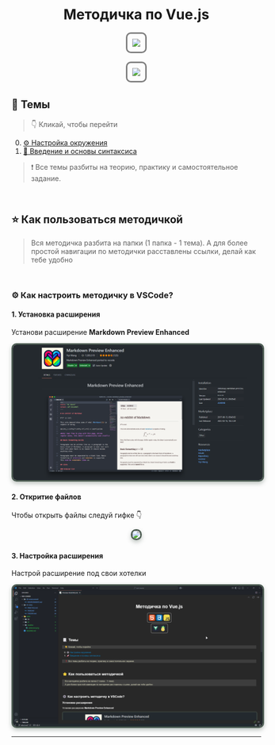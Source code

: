 <h1 align=center> Методичка по Vue.js </h1>

<div align=center> 
  <img style="border:3px solid gray; padding: 10px; border-radius: 10px" src="https://skillicons.dev/icons?i=html,css,js"/>
  <p>
  <img style="border:3px solid gray; padding: 10px; border-radius: 10px" src="https://skillicons.dev/icons?i=vue,pinia"/>
</div>

## 📃 Темы
> 👇 Кликай, чтобы перейти

0. [⚙️ Настройка окружения](./00-environment/ENVIRONMENT.md)
1. [🚀 Введение и основы синтаксиса](./01-intro/THEORY.md)

> ❗ Все темы разбиты на теорию, практику и самостоятельное задание.

<br>

## ⭐ Как пользоваться методичкой

> Вся методичка разбита на папки (1 папка - 1 тема).
> А для более простой навигации по методички расставлены ссылки, делай как тебе удобно



<br>

### ⚙️ Как настроить методичку в VSCode?

#### 1. Установка расширения
Установи расширение **Markdown Preview Enhanced**

<div align=center> 
<img src='./static/readme/extension.png' style='border:3px solid #4D5D53; border-radius:10px;box-shadow: 0px 4px 8px 0px rgba(77, 93, 83, 0.36);' />
</div>

#### 2. Откритие файлов
Чтобы открыть файлы следуй гифке 👇

<div align=center> 
<img src='./static/readme/open.gif' style='border:3px solid #4D5D53; border-radius:10px;box-shadow: 0px 4px 8px 0px rgba(77, 93, 83, 0.36);' />
</div>


#### 3. Настройка расширения
Настрой расширение под свои хотелки

<div align=center> 
<img src='./static/readme/settings.gif' style='border:3px solid #4D5D53; border-radius:10px;box-shadow: 0px 4px 8px 0px rgba(77, 93, 83, 0.36);' />
</div>

---
